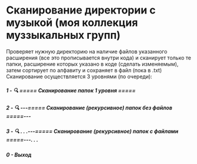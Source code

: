 # Сканирование директории с музыкой (моя коллекция муззыкальных групп)


Проверяет нужную директорию на наличие файлов указанного расширения (все это прописывается внутри кода) и сканирует только те папки, расширение которых указано в коде (сделать изменяемым), затем сортирует по алфавиту и сохраняет в файл (пока в .txt)
Сканирование осуществляется 3 уровнями (по очереди):
##### 1 - 🔍 ===== Сканирование папок 1 уровня =====
##### 2 - 🔍 ---===== Сканирование (рекурсивное) папок без файлов =====---
##### 3 - 🔍 . . .---===== Сканирование (рекурсивное) папок с файлами =====---. . .
##### 0 - Выход
